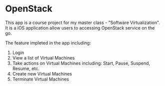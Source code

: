 OpenStack
=========

This app is a course project for my master class - "Software Virtualization". It is a iOS application allow users to accessing OpenStack service on the go.

The feature impleted in the app including:
1. Login
2. View a list of Virtual Machines
3. Take actions on Virtual Machines including: Start, Pause, Suspend, Resume, etc.
4. Create new Virtual Machines
5. Terminate Virtual Machines


